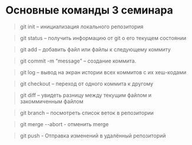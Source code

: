 # Основные команды 3 семинара

> git init – инициализация локального репозитория

> git status – получить информацию от git о его текущем состоянии

> git add – добавить файл или файлы к следующему коммиту

> git commit -m “message” – создание коммита.

> git log – вывод на экран истории всех коммитов с их хеш-кодами

> git checkout – переход от одного коммита к другому

> git diff – увидеть разницу между текущим файлом и закоммиченным файлом

> git branch – посмотреть список веток в репозитории

> git merge --abort - отменить merge

> git push - Отправка изменений в удалённый репозиторий

